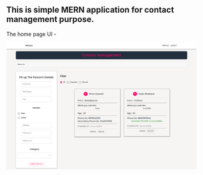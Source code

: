 ## This is simple MERN application for contact management purpose.

The home page UI -


![homepage](/UI.png)
